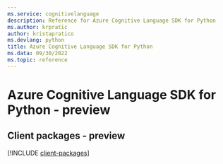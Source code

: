 ```yaml
---
ms.service: cognitivelanguage
description: Reference for Azure Cognitive Language SDK for Python
ms.author: krpratic
author: kristapratico
ms.devlang: python
title: Azure Cognitive Language SDK for Python
ms.data: 09/30/2022
ms.topic: reference
---
```

# Azure Cognitive Language SDK for Python - preview

## Client packages - preview
[!INCLUDE [client-packages](cognitive-language-client-index.md)]
